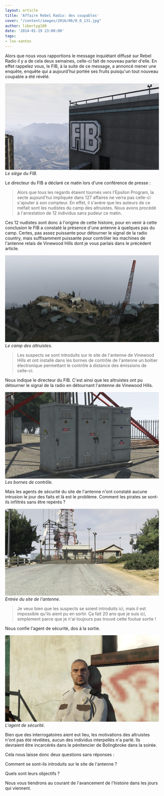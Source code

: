 ```yaml
---
layout: article
title: 'Affaire Rebel Radio: des coupables'
cover: "/content/images/2016/06/0_0_131.jpg"
author: libertyg100
date: '2014-01-19 23:00:00'
tags:
- los-santos
---
```


Alors que nous vous rapportions le message inquiétant diffusé sur Rebel Radio il y a de cela deux semaines, celle-ci fait de nouveau parler d'elle. En effet rappelez vous, le FIB, à la suite de ce message, a annoncé mener une enquête, enquête qui a aujourd'hui portée ses fruits puisqu'un tout nouveau coupable a été révélé.

![Le siège du FIB.](/content/images/2016/06/0_0%20%282%29_8.jpg)
_Le siège du FIB._

Le directeur du FIB a déclaré ce matin lors d'une conférence de presse :

> Alors que tous les regards étaient tournés vers l'Epsilon Program, la secte aujourd'hui impliquée dans 127 affaires ne verra pas celle-ci s'ajouter à son compteur. En effet, il s'avère que les auteurs de ce méfait sont les nudistes du camp des altruistes. Nous avons procédé à l'arrestation de 12 individus sans pudeur ce matin.

Ces 12 nudistes sont donc à l'origine de cette histoire, pour en venir à cette conclusion le FIB a constaté la présence d'une antenne à quelques pas du camp. Certes, pas assez puissante pour détourner le signal de la radio country, mais suffisamment puissante pour contrôler les machines de l'antenne relais de Vinewood Hills dont je vous parlais dans le précédent article.

![Le camp des altruistes.](/content/images/2016/06/0_0%20%281%29_11.jpg)
_Le camp des altruistes._

> Les suspects se sont introduits sur le site de l'antenne de Vinewood Hills et ont installé dans les bornes de contrôle de l'antenne un boitier électronique permettant le contrôle à distance des émissions de celle-ci.

Nous indique le directeur du FIB. C'est ainsi que les altruistes ont pu détourner le signal de la radio en détournant l'antenne de Vinewood Hills.

![Les bornes de contrôle.](/content/images/2016/06/0_0%20%284%29_10.jpg)
_Les bornes de contrôle._

Mais les agents de sécurité du site de l'antenne n'ont constaté aucune intrusion le jour des faits et là est le problème. Comment les pirates se sont-ils infiltrés sans être repérés ?

![Entrée du site de l'antenne.](/content/images/2016/06/0_0%20%283%29_9.jpg)
_Entrée du site de l'antenne._

> Je veux bien que les suspects se soient introduits ici, mais il est impossible qu'ils aient pu en sortir. Ça fait 20 ans que je suis ici, simplement parce que je n'ai toujours pas trouvé cette foutue sortie !

Nous confie l'agent de sécurité, dos à la sortie.

![L'agent de sécurité.](/content/images/2016/06/0_0%20%285%29_8.jpg)
_L'agent de sécurité._

Bien que des interrogatoires aient eut lieu, les motivations des altruistes n'ont pas été révélées, aucun des individus interpellés n'a parlé. Ils devraient être incarcérés dans le pénitencier de Bolingbroke dans la soirée.

Cela nous laisse donc deux questions sans réponses :

Comment se sont-ils introduits sur le site de l'antenne ?

Quels sont leurs objectifs ?

Nous vous tiendrons au courant de l'avancement de l'histoire dans les jours qui viennent.

<!--kg-card-end: markdown-->
